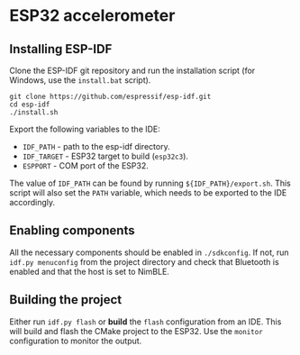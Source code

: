 # ESP32 accelerometer

## Installing ESP-IDF

Clone the ESP-IDF git repository and run the installation script (for Windows,
use the `install.bat` script).

    git clone https://github.com/espressif/esp-idf.git
    cd esp-idf
    ./install.sh

Export the following variables to the IDE:

 - `IDF_PATH` - path to the esp-idf directory.
 - `IDF_TARGET` - ESP32 target to build (`esp32c3`).
 - `ESPPORT` - COM port of the ESP32.

The value of `IDF_PATH` can be found by running `${IDF_PATH}/export.sh`. This script
will also set the `PATH` variable, which needs to be exported to the IDE
accordingly.

## Enabling components

All the necessary components should be enabled in `./sdkconfig`. If not, run
`idf.py menuconfig` from the project directory and check that Bluetooth is
enabled and that the host is set to NimBLE.

## Building the project

Either run `idf.py flash` or **build** the `flash` configuration from an IDE.
This will build and flash the CMake project to the ESP32. Use the `monitor`
configuration to monitor the output.